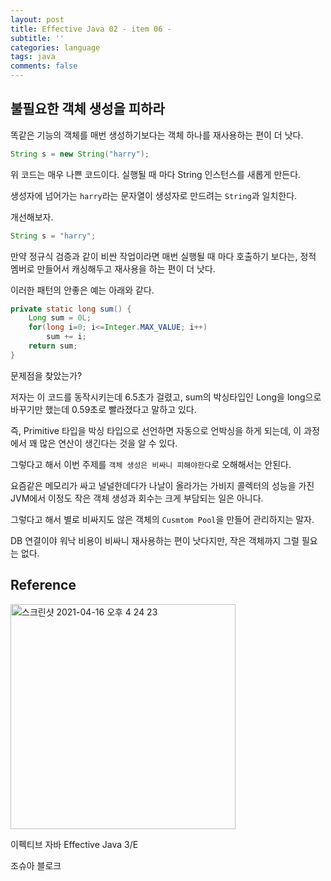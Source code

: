 ```yaml
---
layout: post
title: Effective Java 02 - item 06 -
subtitle: ''
categories: language
tags: java
comments: false
---
```


## 불필요한 객체 생성을 피하라

똑같은 기능의 객체를 매번 생성하기보다는 객체 하나를 재사용하는 편이 더 낫다.

```java
String s = new String("harry");
```

위 코드는 매우 나쁜 코드이다. 실행될 때 마다 String 인스턴스를 새롭게 만든다.

생성자에 넘어가는 `harry`라는 문자열이 생성자로 만드려는 `String`과 일치한다.

개선해보자.

```java
String s = "harry";
```

만약 정규식 검증과 같이 비싼 작업이라면 매번 실행될 때 마다 호출하기 보다는, 정적 멤버로 만들어서 캐싱해두고 재사용을 하는 편이 더 낫다.

이러한 패턴의 안좋은 예는 아래와 같다.

```java
private static long sum() {
    Long sum = 0L;
    for(long i=0; i<=Integer.MAX_VALUE; i++)
        sum += i;
    return sum;
}
```

문제점을 찾았는가?

저자는 이 코드를 동작시키는데 6.5초가 걸렸고, sum의 박싱타입인 Long을 long으로 바꾸기만 했는데 0.59초로 빨라졌다고 말하고 있다.

즉, Primitive 타입을 박싱 타입으로 선언하면 자동으로 언박싱을 하게 되는데, 이 과정에서 꽤 많은 연산이 생긴다는 것을 알 수 있다.

그렇다고 해서 이번 주제를 `객체 생성은 비싸니 피해야한다`로 오해해서는 안된다.

요즘같은 메모리가 싸고 널널한데다가 나날이 올라가는 가비지 콜렉터의 성능을 가진 JVM에서 이정도 작은 객체 생성과 회수는 크게 부담되는 일은 아니다.

그렇다고 해서 별로 비싸지도 않은 객체의 `Cusmtom Pool`을 만들어 관리하지는 말자.

DB 연결이야 워낙 비용이 비싸니 재사용하는 편이 낫다지만, 작은 객체까지 그럴 필요는 없다.

## Reference

<img width="360" alt="스크린샷 2021-04-16 오후 4 24 23" src="https://user-images.githubusercontent.com/43809168/114987533-3e449400-9ed0-11eb-9b5f-a24f73b6f138.png">

이펙티브 자바 Effective Java 3/E

조슈아 블로크
